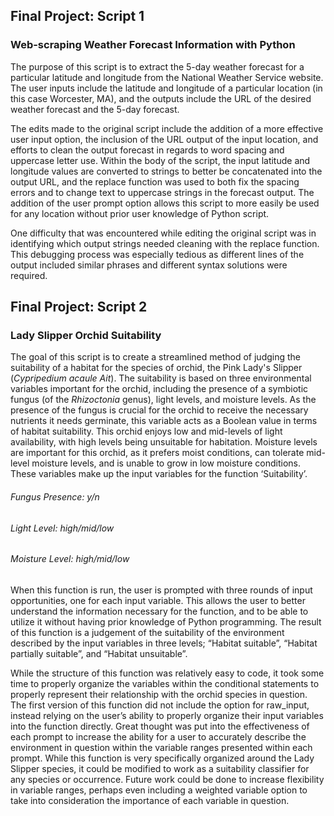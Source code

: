 ## Final Project: Script 1
### Web-scraping Weather Forecast Information with Python
The purpose of this script is to extract the 5-day weather forecast for a particular latitude and longitude from the National Weather Service website.  The user inputs include the latitude and longitude of a particular location (in this case Worcester, MA), and the outputs include the URL of the desired weather forecast and the 5-day forecast.

The edits made to the original script include the addition of a more effective user input option, the inclusion of the URL output of the input location, and efforts to clean the output forecast in regards to word spacing and uppercase letter use.  Within the body of the script, the input latitude and longitude values are converted to strings to better be concatenated into the output URL, and the replace function was used to both fix the spacing errors and to change text to uppercase strings in the forecast output.  The addition of the user prompt option allows this script to more easily be used for any location without prior user knowledge of Python script.  

One difficulty that was encountered while editing the original script was in identifying which output strings needed cleaning with the replace function.  This debugging process was especially tedious as different lines of the output included similar phrases and different syntax solutions were required.  


## Final Project: Script 2
### Lady Slipper Orchid Suitability
The goal of this script is to create a streamlined method of judging the suitability of a habitat for the species of orchid, the Pink Lady's Slipper (*Cypripedium acaule Ait*).  The suitability is based on three environmental variables important for the orchid, including the presence of a symbiotic fungus (of the *Rhizoctonia* genus), light levels, and moisture levels.  As the presence of the fungus is crucial for the orchid to receive the necessary nutrients it needs germinate, this variable acts as a Boolean value in terms of habitat suitability.  This orchid enjoys low and mid-levels of light availability, with high levels being unsuitable for habitation.  Moisture levels are important for this orchid, as it prefers moist conditions, can tolerate mid-level moisture levels, and is unable to grow in low moisture conditions.  These variables make up the input variables for the function ‘Suitability’.  

######  Fungus Presence: y/n 
######  Light Level: high/mid/low
######  Moisture Level: high/mid/low

When this function is run, the user is prompted with three rounds of input opportunities, one for each input variable.  This allows the user to better understand the information necessary for the function, and to be able to utilize it without having prior knowledge of Python programming.  The result of this function is a judgement of the suitability of the environment described by the input variables in three levels; “Habitat suitable”, “Habitat partially suitable”, and “Habitat unsuitable”.  

While the structure of this function was relatively easy to code, it took some time to properly organize the variables within the conditional statements to properly represent their relationship with the orchid species in question.  The first version of this function did not include the option for raw_input, instead relying on the user’s ability to properly organize their input variables into the function directly.  Great thought was put into the effectiveness of each prompt to increase the ability for a user to accurately describe the environment in question within the variable ranges presented within each prompt.  While this function is very specifically organized around the Lady Slipper species, it could be modified to work as a suitability classifier for any species or occurrence.  Future work could be done to increase flexibility in variable ranges, perhaps even including a weighted variable option to take into consideration the importance of each variable in question.  
